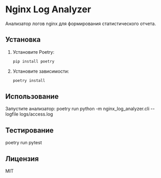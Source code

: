 # Nginx Log Analyzer

Анализатор логов nginx для формирования статистического отчета.

## Установка

1. Установите Poetry:
   ```bash
   pip install poetry
   ```

2. Установите зависимости:
   ```bash
   poetry install
   ```

## Использование

Запустите анализатор:
poetry run python -m nginx_log_analyzer.cli --logfile logs/access.log

## Тестирование

poetry run pytest

## Лицензия

MIT